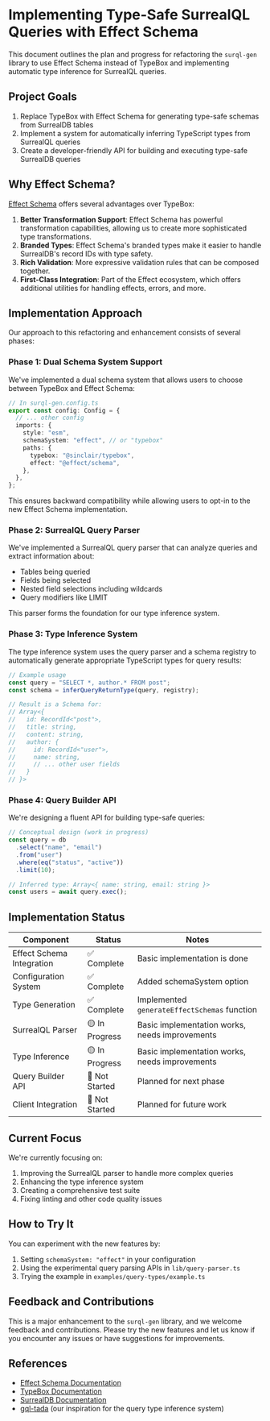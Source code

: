 # Implementing Type-Safe SurrealQL Queries with Effect Schema

This document outlines the plan and progress for refactoring the `surql-gen`
library to use Effect Schema instead of TypeBox and implementing automatic type
inference for SurrealQL queries.

## Project Goals

1. Replace TypeBox with Effect Schema for generating type-safe schemas from
   SurrealDB tables
2. Implement a system for automatically inferring TypeScript types from
   SurrealQL queries
3. Create a developer-friendly API for building and executing type-safe
   SurrealDB queries

## Why Effect Schema?

[Effect Schema](https://effect.website/docs/schema/introduction/) offers several
advantages over TypeBox:

1. **Better Transformation Support**: Effect Schema has powerful transformation
   capabilities, allowing us to create more sophisticated type transformations.
2. **Branded Types**: Effect Schema's branded types make it easier to handle
   SurrealDB's record IDs with type safety.
3. **Rich Validation**: More expressive validation rules that can be composed
   together.
4. **First-Class Integration**: Part of the Effect ecosystem, which offers
   additional utilities for handling effects, errors, and more.

## Implementation Approach

Our approach to this refactoring and enhancement consists of several phases:

### Phase 1: Dual Schema System Support

We've implemented a dual schema system that allows users to choose between
TypeBox and Effect Schema:

```typescript
// In surql-gen.config.ts
export const config: Config = {
  // ... other config
  imports: {
    style: "esm",
    schemaSystem: "effect", // or "typebox"
    paths: {
      typebox: "@sinclair/typebox",
      effect: "@effect/schema",
    },
  },
};
```

This ensures backward compatibility while allowing users to opt-in to the new
Effect Schema implementation.

### Phase 2: SurrealQL Query Parser

We've implemented a SurrealQL query parser that can analyze queries and extract
information about:

- Tables being queried
- Fields being selected
- Nested field selections including wildcards
- Query modifiers like LIMIT

This parser forms the foundation for our type inference system.

### Phase 3: Type Inference System

The type inference system uses the query parser and a schema registry to
automatically generate appropriate TypeScript types for query results:

```typescript
// Example usage
const query = "SELECT *, author.* FROM post";
const schema = inferQueryReturnType(query, registry);

// Result is a Schema for:
// Array<{
//   id: RecordId<"post">,
//   title: string,
//   content: string,
//   author: {
//     id: RecordId<"user">,
//     name: string,
//     // ... other user fields
//   }
// }>
```

### Phase 4: Query Builder API

We're designing a fluent API for building type-safe queries:

```typescript
// Conceptual design (work in progress)
const query = db
  .select("name", "email")
  .from("user")
  .where(eq("status", "active"))
  .limit(10);

// Inferred type: Array<{ name: string, email: string }>
const users = await query.exec();
```

## Implementation Status

| Component                 | Status         | Notes                                          |
| ------------------------- | -------------- | ---------------------------------------------- |
| Effect Schema Integration | ✅ Complete    | Basic implementation is done                   |
| Configuration System      | ✅ Complete    | Added schemaSystem option                      |
| Type Generation           | ✅ Complete    | Implemented `generateEffectSchemas` function   |
| SurrealQL Parser          | 🟡 In Progress | Basic implementation works, needs improvements |
| Type Inference            | 🟡 In Progress | Basic implementation works, needs improvements |
| Query Builder API         | 🔴 Not Started | Planned for next phase                         |
| Client Integration        | 🔴 Not Started | Planned for future work                        |

## Current Focus

We're currently focusing on:

1. Improving the SurrealQL parser to handle more complex queries
2. Enhancing the type inference system
3. Creating a comprehensive test suite
4. Fixing linting and other code quality issues

## How to Try It

You can experiment with the new features by:

1. Setting `schemaSystem: "effect"` in your configuration
2. Using the experimental query parsing APIs in `lib/query-parser.ts`
3. Trying the example in `examples/query-types/example.ts`

## Feedback and Contributions

This is a major enhancement to the `surql-gen` library, and we welcome feedback
and contributions. Please try the new features and let us know if you encounter
any issues or have suggestions for improvements.

## References

- [Effect Schema Documentation](https://effect.website/docs/schema/introduction/)
- [TypeBox Documentation](https://github.com/sinclairzx81/typebox)
- [SurrealDB Documentation](https://surrealdb.com/docs)
- [gql-tada](https://gql-tada.0no.co/get-started/) (our inspiration for the
  query type inference system)

